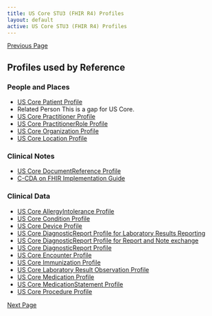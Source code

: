 ```yaml
---
title: US Core STU3 (FHIR R4) Profiles
layout: default
active: US Core STU3 (FHIR R4) Profiles
---
```


[Previous Page](HRex_Profiles.html)

## Profiles used by Reference
### People and Places

* <a href="http://hl7.org/fhir/us/core/2019Jan/StructureDefinition-us-core-patient.html">US Core Patient Profile</a>
* Related Person This is a gap for US Core.
* <a href="http://hl7.org/fhir/us/core/2019Jan/StructureDefinition-us-core-practitioner.html">US Core Practitioner Profile</a>
* <a href="http://hl7.org/fhir/us/core/2019Jan/StructureDefinition-us-core-practitionerrole.html">US Core PractitionerRole Profile</a>
* <a href="http://hl7.org/fhir/us/core/2019Jan/StructureDefinition-us-core-organization.html">US Core Organization Profile</a>
* <a href="http://hl7.org/fhir/us/core/2019Jan/StructureDefinition-us-core-location.html">US Core Location Profile</a>


### Clinical Notes
* <a href="http://hl7.org/fhir/us/core/2019Jan/StructureDefinition-us-core-documentreference.html">US Core DocumentReference Profile</a>
* <a href="http://hl7.org/fhir/us/ccda/index.html">C-CDA on FHIR Implementation Guide</a>


### Clinical Data 
* <a href="http://hl7.org/fhir/us/core/2019Jan/StructureDefinition-us-core-allergyintolerance.html">US Core AllergyIntolerance Profile</a>
* <a href="http://hl7.org/fhir/us/core/2019Jan/StructureDefinition-us-core-condition.html">US Core Condition Profile</a>
* <a href="http://hl7.org/fhir/us/core/2019Jan/StructureDefinition-us-core-device.html">US Core Device Profile</a>
* <a href="http://hl7.org/fhir/us/core/STU3/StructureDefinition-us-core-diagnosticreport-lab.html">US Core DiagnosticReport Profile for Laboratory Results Reporting</a>
* <a href="http://hl7.org/fhir/us/core/STU3/StructureDefinition-us-core-diagnosticreport-note.html">US Core DiagnosticReport Profile for Report and Note exchange</a>
* <a href="http://hl7.org/fhir/us/core/2019Jan/StructureDefinition-us-core-diagnosticreport.html">US Core DiagnosticReport Profile</a>
* <a href="http://hl7.org/fhir/us/core/2019Jan/StructureDefinition-us-core-encounter.html">US Core Encounter Profile</a>
* <a href="http://hl7.org/fhir/us/core/2019Jan/StructureDefinition-us-core-immunization.html">US Core Immunization Profile</a>
* <a href="http://hl7.org/fhir/us/core/STU3/StructureDefinition-us-core-observation-lab.html">US Core Laboratory Result Observation Profile</a>
* <a href="http://hl7.org/fhir/us/core/2019Jan/StructureDefinition-us-core-medication.html">US Core Medication Profile</a>
* <a href="http://hl7.org/fhir/us/core/2019Jan/StructureDefinition-us-core-medicationstatement.html">US Core MedicationStatement Profile </a>
* <a href="http://hl7.org/fhir/us/core/2019Jan/StructureDefinition-us-core-procedure.html">US Core Procedure Profile</a>




[Next Page](Argonaut_FHIR_(DSTU2)_Profiles.html)